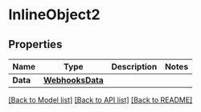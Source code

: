 # InlineObject2

## Properties

Name | Type | Description | Notes
------------ | ------------- | ------------- | -------------
**Data** | [**WebhooksData**](_webhooks_data.md) |  | 

[[Back to Model list]](../README.md#documentation-for-models) [[Back to API list]](../README.md#documentation-for-api-endpoints) [[Back to README]](../README.md)



